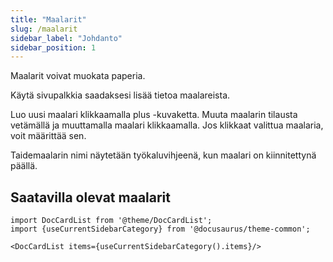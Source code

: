 ```yaml
---
title: "Maalarit"
slug: /maalarit
sidebar_label: "Johdanto"
sidebar_position: 1
---
```



Maalarit voivat muokata paperia.

Käytä sivupalkkia saadaksesi lisää tietoa maalareista.

Luo uusi maalari klikkaamalla plus -kuvaketta. Muuta maalarin tilausta vetämällä ja muuttamalla maalari klikkaamalla. Jos klikkaat valittua maalaria, voit määrittää sen.

Taidemaalarin nimi näytetään työkaluvihjeenä, kun maalari on kiinnitettynä päällä.

## Saatavilla olevat maalarit

```mdx-code-block
import DocCardList from '@theme/DocCardList';
import {useCurrentSidebarCategory} from '@docusaurus/theme-common';

<DocCardList items={useCurrentSidebarCategory().items}/>
```
